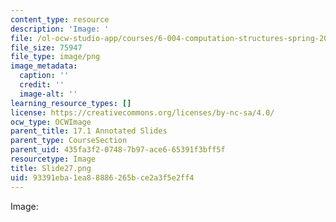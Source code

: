```yaml
---
content_type: resource
description: 'Image: '
file: /ol-ocw-studio-app/courses/6-004-computation-structures-spring-2017/93391eba1ea88886265bce2a3f5e2ff4_Slide27.png
file_size: 75947
file_type: image/png
image_metadata:
  caption: ''
  credit: ''
  image-alt: ''
learning_resource_types: []
license: https://creativecommons.org/licenses/by-nc-sa/4.0/
ocw_type: OCWImage
parent_title: 17.1 Annotated Slides
parent_type: CourseSection
parent_uid: 435fa3f2-0748-7b97-ace6-65391f3bff5f
resourcetype: Image
title: Slide27.png
uid: 93391eba-1ea8-8886-265b-ce2a3f5e2ff4
---
```

Image: 
